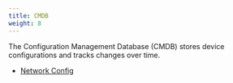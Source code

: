 ```yaml
---
title: CMDB
weight: 8
---
```


The Configuration Management Database (CMDB) stores device configurations and
tracks changes over time.

* <a href="/modules/cmdb/network_config">Network Config</a>
